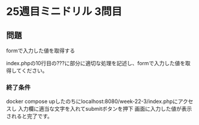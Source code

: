 # 25週目ミニドリル 3問目

## 問題

formで入力した値を取得する

index.phpの10行目の???に部分に適切な処理を記述し、formで入力した値を取得してください。

### 終了条件
docker compose upしたのちにlocalhost:8080/week-22-3/index.phpにアクセスし
入力欄に適当な文字を入れてsubmitボタンを押下
画面に入力した値が表示されると完了です。

